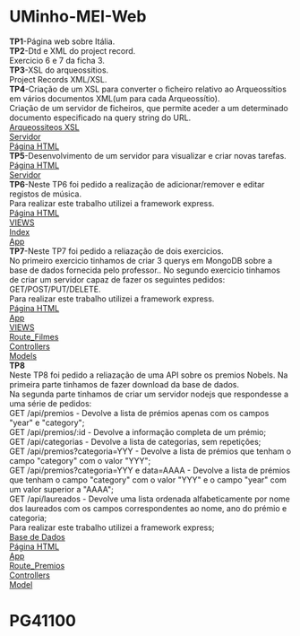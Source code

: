 # UMinho-MEI-Web
  
  
  
**TP1**-Página web sobre Itália.  
**TP2**-Dtd e XML do project record.  
Exercicio 6 e 7 da ficha 3.  
**TP3**-XSL do arqueossitios.    
Project Records XML/XSL.    
**TP4**-Criação de um XSL para converter o ficheiro relativo ao Arqueossítios em vários documentos XML(um para cada Arqueossítio).  
Criação de um servidor de ficheiros, que permite aceder a um determinado documento especificado na query string do URL.  
[Arqueossiteos XSL](https://github.com/TiagoSilva9607/DWeb2019/blob/master/TP4/Pr2.xsl)  
[Servidor](https://github.com/TiagoSilva9607/DWeb2019/blob/master/TP4/serv_arq.js)  
[Página HTML](https://github.com/TiagoSilva9607/DWeb2019/blob/master/TP4/pr.html)  
**TP5**-Desenvolvimento de um servidor para visualizar e criar novas tarefas.  
[Página HTML](https://github.com/TiagoSilva9607/DWeb2019/blob/master/TP5/pr.html)  
[Servidor](https://github.com/TiagoSilva9607/DWeb2019/tree/master/TP5/Servidor)  
**TP6**-Neste TP6 foi pedido a realização de  adicionar/remover e editar registos de música.  
Para realizar este trabalho utilizei a framework express.  
[Página HTML](https://github.com/TiagoSilva9607/DWeb2019/blob/master/TP6/pr.html)  
[VIEWS](https://github.com/TiagoSilva9607/DWeb2019/tree/master/TP6/myapp/index/views)  
[Index](https://github.com/TiagoSilva9607/DWeb2019/blob/master/TP6/myapp/index/routes/index.js)  
[App](https://github.com/TiagoSilva9607/DWeb2019/blob/master/TP6/myapp/index/app.js)  
**TP7**-Neste TP7 foi pedido a reliazação de dois exercicios.  
No primeiro exercicio tinhamos de criar 3 querys em MongoDB sobre a base de dados fornecida pelo professor.. 
No segundo exercicio tinhamos de criar um servidor capaz de fazer os seguintes pedidos:  
GET/POST/PUT/DELETE.  
Para realizar este trabalho utilizei a framework express.  
[Página HTML](https://github.com/TiagoSilva9607/DWeb2019/blob/master/TP7/pr.xml)  
[App](https://github.com/TiagoSilva9607/DWeb2019/blob/master/TP7/filmes/app.js)  
[VIEWS](https://github.com/TiagoSilva9607/DWeb2019/tree/master/TP7/filmes/views)  
[Route_Filmes](https://github.com/TiagoSilva9607/DWeb2019/blob/master/TP7/filmes/routes/filmes.js)  
[Controllers](https://github.com/TiagoSilva9607/DWeb2019/blob/master/TP7/filmes/controllers/filmes.js)  
[Models](https://github.com/TiagoSilva9607/DWeb2019/blob/master/TP7/filmes/models/filme.js)  
**TP8**  
Neste TP8 foi pedido a reliazação de uma API sobre os premios Nobels. 
Na primeira parte tinhamos de fazer download da base de dados.  
Na segunda parte tinhamos de criar um servidor nodejs que respondesse a uma série de pedidos:  
     GET /api/premios - Devolve a lista de prémios apenas com os campos "year" e "category";  
     GET /api/premios/:id - Devolve a informação completa de um prémio;  
     GET /api/categorias - Devolve a lista de categorias, sem repetições;  
     GET /api/premios?categoria=YYY - Devolve a lista de prémios que tenham o campo "category" com o valor "YYY";  
     GET /api/premios?categoria=YYY e data=AAAA - Devolve a lista de prémios que tenham o campo "category" com o valor "YYY" e o campo "year" com um valor superior a "AAAA";  
     GET /api/laureados - Devolve uma lista ordenada alfabeticamente por nome dos laureados com os campos correspondentes ao nome, ano do prémio e categoria;    
Para realizar este trabalho utilizei a framework express;  
[Base de Dados](https://github.com/TiagoSilva9607/DWeb2019/blob/master/TP8/prize.json)  
[Página HTML](https://github.com/TiagoSilva9607/DWeb2019/blob/master/TP8/pr.xml)  
[App](https://github.com/TiagoSilva9607/DWeb2019/blob/master/TP8/premios/app.js)  
[Route_Premios](https://github.com/TiagoSilva9607/DWeb2019/blob/master/TP8/premios/routes/index.js)  
[Controllers](https://github.com/TiagoSilva9607/DWeb2019/blob/master/TP8/premios/controllers/premios.js)  
[Model](https://github.com/TiagoSilva9607/DWeb2019/blob/master/TP8/premios/model/premios.js)
          



                
          
      
        
     
  
  
# **PG41100**  


           


